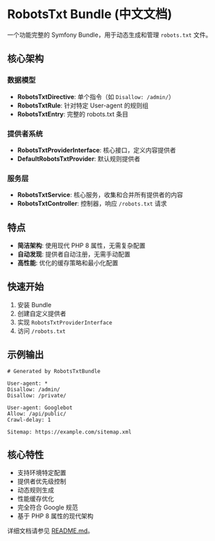 # RobotsTxt Bundle (中文文档)

一个功能完整的 Symfony Bundle，用于动态生成和管理 `robots.txt` 文件。

## 核心架构

### 数据模型

- **RobotsTxtDirective**: 单个指令（如 `Disallow: /admin/`）
- **RobotsTxtRule**: 针对特定 User-agent 的规则组
- **RobotsTxtEntry**: 完整的 robots.txt 条目

### 提供者系统

- **RobotsTxtProviderInterface**: 核心接口，定义内容提供者
- **DefaultRobotsTxtProvider**: 默认规则提供者

### 服务层

- **RobotsTxtService**: 核心服务，收集和合并所有提供者的内容
- **RobotsTxtController**: 控制器，响应 `/robots.txt` 请求

## 特点

- **简洁架构**: 使用现代 PHP 8 属性，无需复杂配置
- **自动发现**: 提供者自动注册，无需手动配置
- **高性能**: 优化的缓存策略和最小化配置

## 快速开始

1. 安装 Bundle
2. 创建自定义提供者
3. 实现 `RobotsTxtProviderInterface`
4. 访问 `/robots.txt`

## 示例输出

```
# Generated by RobotsTxtBundle

User-agent: *
Disallow: /admin/
Disallow: /private/

User-agent: Googlebot
Allow: /api/public/
Crawl-delay: 1

Sitemap: https://example.com/sitemap.xml
```

## 核心特性

- 支持环境特定配置
- 提供者优先级控制
- 动态规则生成
- 性能缓存优化
- 完全符合 Google 规范
- 基于 PHP 8 属性的现代架构

详细文档请参见 [README.md](README.md)。
